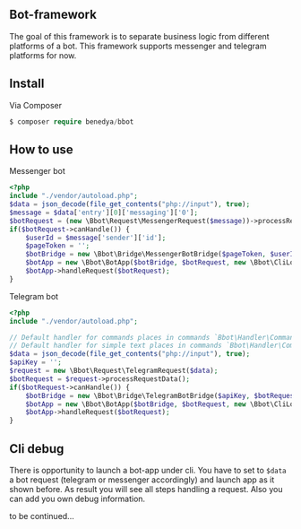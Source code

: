 ## Bot-framework
The goal of this framework is to separate business logic from different platforms of a bot. 
This framework supports messenger and telegram platforms for now.
## Install
Via Composer
```php
$ composer require benedya/bbot
```
## How to use
Messenger bot
```php
<?php
include "./vendor/autoload.php";
$data = json_decode(file_get_contents("php://input"), true);
$message = $data['entry'][0]['messaging']['0'];
$botRequest = (new \Bbot\Request\MessengerRequest($message))->processRequestData();
if($botRequest->canHandle()) {
    $userId = $message['sender']['id'];
    $pageToken = '';
    $botBridge = new \Bbot\Bridge\MessengerBotBridge($pageToken, $userId, true);
    $botApp = new \Bbot\BotApp($botBridge, $botRequest, new \Bbot\CliLogger());
    $botApp->handleRequest($botRequest);
}
```
Telegram bot
```php
<?php
include "./vendor/autoload.php";

// Default handler for commands places in commands `Bbot\Handler\CommandsHandler`
// Default handler for simple text places in commands `Bbot\Handler\CommonHandler`
$data = json_decode(file_get_contents("php://input"), true);
$apiKey = '';
$request = new \Bbot\Request\TelegramRequest($data);
$botRequest = $request->processRequestData();
if($botRequest->canHandle()) {
    $botBridge = new \Bbot\Bridge\TelegramBotBridge($apiKey, $botRequest->getUserData());
    $botApp = new \Bbot\BotApp($botBridge, $botRequest, new \Bbot\CliLogger());
    $botApp->handleRequest($botRequest);
}

```

## Cli debug
There is opportunity to launch a bot-app under cli. You have to set to `$data` a bot request (telegram or messenger accordingly) and launch app as it shown before. As result you will see all steps handling a request. Also you can add you own debug information.

to be continued...
